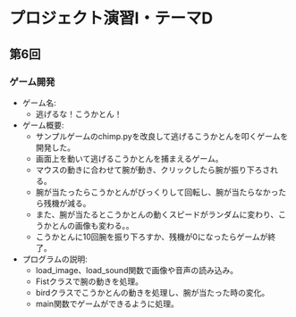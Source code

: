 # プロジェクト演習Ⅰ・テーマD

## 第6回
### ゲーム開発
- ゲーム名:
    - 逃げるな！こうかとん！
- ゲーム概要:
    - サンプルゲームのchimp.pyを改良して逃げるこうかとんを叩くゲームを開発した。
    - 画面上を動いて逃げるこうかとんを捕まえるゲーム。
    - マウスの動きに合わせて腕が動き、クリックしたら腕が振り下ろされる。
    - 腕が当たったらこうかとんがびっくりして回転し、腕が当たらなかったら残機が減る。
    - また、腕が当たるとこうかとんの動くスピードがランダムに変わり、こうかとんの画像も変わる。。
    - こうかとんに10回腕を振り下ろすか、残機が0になったらゲームが終了。
- プログラムの説明:
    - load_image、load_sound関数で画像や音声の読み込み。
    - Fistクラスで腕の動きを処理。
    - birdクラスでこうかとんの動きを処理し、腕が当たった時の変化。
    - main関数でゲームができるように処理。